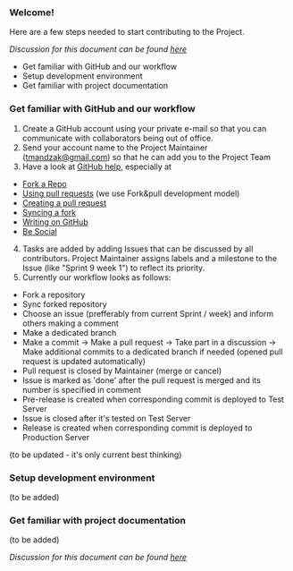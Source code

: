 ### Welcome!

Here are a few steps needed to start contributing to the Project.

*Discussion for this document can be found [here](https://github.com/EricpolUkraine/Ajour/issues/11)*

* Get familiar with GitHub and our workflow
* Setup development environment
* Get familiar with project documentation

### Get familiar with GitHub and our workflow
1. Create a GitHub account using your private e-mail so that you can communicate with collaborators being out of office.
2. Send your account name to the Project Maintainer (tmandzak@gmail.com) so that he can add you to the Project Team
3. Have a look at [GitHub help](https://help.github.com/), especially at
 * [Fork a Repo](https://help.github.com/articles/fork-a-repo)
 * [Using pull requests](https://help.github.com/articles/using-pull-requests) (we use Fork&pull development model)
 * [Creating a pull request](https://help.github.com/articles/creating-a-pull-request)
 * [Syncing a fork](https://help.github.com/articles/syncing-a-fork)
 * [Writing on GitHub](https://help.github.com/categories/88/articles)
 * [Be Social](https://help.github.com/articles/be-social)
4. Tasks are added by adding Issues that can be discussed by all contributors. Project Maintainer assigns labels and a milestone to the Issue (like "Sprint 9 week 1") to reflect its priority. 
5. Currently our workflow looks as follows:
  * Fork a repository
  * Sync forked repository 
  * Choose an issue (prefferably from current Sprint / week) and inform others making a comment
  * Make a dedicated branch
  * Make a commit -> Make a pull request -> Take part in a discussion ->
    Make additional commits to a dedicated branch if needed (opened pull request is updated automatically)
  * Pull request is closed by Maintainer (merge or cancel)  
  * Issue is marked as 'done' after the pull request is merged and its number is specified in comment
  * Pre-release is created when corresponding commit is deployed to Test Server
  * Issue is closed after it's tested on Test Server
  * Release is created when corresponding commit is deployed to Production Server

(to be updated - it's only current best thinking)

### Setup development environment
(to be added)

### Get familiar with project documentation
(to be added)

*Discussion for this document can be found [here](https://github.com/EricpolUkraine/Ajour/issues/11)*
